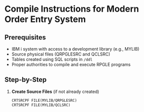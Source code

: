 # Compile Instructions for Modern Order Entry System

## Prerequisites

- IBM i system with access to a development library (e.g., MYLIB)
- Source physical files (QRPGLESRC and QCLSRC)
- Tables created using SQL scripts in `/ddl`
- Proper authorities to compile and execute RPGLE programs

## Step-by-Step

1. **Create Source Files** (if not already created)
   ```cl
   CRTSRCPF FILE(MYLIB/QRPGLESRC)
   CRTSRCPF FILE(MYLIB/QCLSRC)